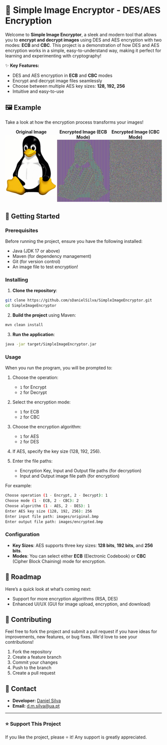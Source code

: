 # 🔐 Simple Image Encryptor - DES/AES Encryption

Welcome to **Simple Image Encryptor**, a sleek and modern tool that allows you to **encrypt and decrypt images** using DES and AES encryption with two modes: **ECB** and **CBC**. This project is a demonstration of how DES and AES encryption works in a simple, easy-to-understand way, making it perfect for learning and experimenting with cryptography!

✨ **Key Features:**
- DES and AES encryption in **ECB** and **CBC** modes
- Encrypt and decrypt image files seamlessly
- Choose between multiple AES key sizes: **128, 192, 256**
- Intuitive and easy-to-use

## 🖼️ Example

Take a look at how the encryption process transforms your images!

<div style="display: flex; justify-content: space-around;">
  <div style="text-align: center;">
    <strong>Original Image</strong><br>
    <img src="images/original.bmp" alt="Original Image" width="200" />
  </div>
  <div style="text-align: center;">
    <strong>Encrypted Image (ECB Mode)</strong><br>
    <img src="images/encryptedECB.bmp" alt="Encrypted Image ECB" width="200" />
  </div>
  <div style="text-align: center;">
    <strong>Encrypted Image (CBC Mode)</strong><br>
    <img src="images/encryptedCBC.bmp" alt="Encrypted Image CBC" width="200" />
  </div>
</div>

## 🚀 Getting Started

### Prerequisites

Before running the project, ensure you have the following installed:

- Java (JDK 17 or above)
- Maven (for dependency management)
- Git (for version control)
- An image file to test encryption!

### Installing

1. **Clone the repository**:

```bash
git clone https://github.com/sDanielSilva/SimpleImageEncryptor.git
cd SimpleImageEncryptor
```

2. **Build the project** using Maven:

```bash
mvn clean install
```

3. **Run the application**:

```bash
java -jar target/SimpleImageEncryptor.jar
```

### Usage

When you run the program, you will be prompted to:

1. Choose the operation:
   - `1` for Encrypt
   - `2` for Decrypt

2. Select the encryption mode:
   - `1` for ECB
   - `2` for CBC

3. Choose the encryption algorithm:
   - `1` for AES
   - `2` for DES

4. If AES, specify the key size (128, 192, 256).
5. Enter the file paths:
   - Encryption Key, Input and Output file paths (for decryption)
   - Input and Output image file path (for encryption)

For example:

```bash
Choose operation (1 - Encrypt, 2 - Decrypt): 1
Choose mode (1 - ECB, 2 - CBC): 2
Choose algorithm (1 - AES, 2 - DES): 1
Enter AES key size (128, 192, 256): 256
Enter input file path: images/original.bmp
Enter output file path: images/encrypted.bmp
```

### Configuration

- **Key Sizes**: AES supports three key sizes: **128 bits**, **192 bits**, and **256 bits**.
- **Modes**: You can select either **ECB** (Electronic Codebook) or **CBC** (Cipher Block Chaining) mode for encryption.

## 🎯 Roadmap

Here’s a quick look at what’s coming next:

- Support for more encryption algorithms (RSA, DES)
- Enhanced UI/UX (GUI for image upload, encryption, and download)

## 🤝 Contributing

Feel free to fork the project and submit a pull request if you have ideas for improvements, new features, or bug fixes. We'd love to see your contributions!

1. Fork the repository
2. Create a feature branch
3. Commit your changes
4. Push to the branch
5. Create a pull request

## 💬 Contact

- **Developer:** [Daniel Silva](https://github.com/sDanielSilva)
- **Email:** d.m.silva@ua.pt

---

### ⭐️ Support This Project

If you like the project, please ⭐️ it! Any support is greatly appreciated.
